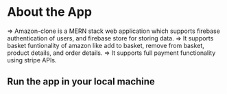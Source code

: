 # About the App
=> Amazon-clone is a MERN stack web application which supports firebase authentication of users, and firebase store for 
storing data.
=> It supports basket funtionality of amazon like add to basket, remove from basket, product details, and order details.
=> It supports full payment functionality using stripe APIs.


## Run the app in your local machine
